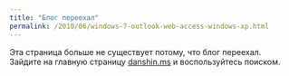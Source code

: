 ```yaml
---
title: "Блог переехал"
permalink: /2010/06/windows-7-outlook-web-access-windows-xp.html
---
```

Эта страница больше не существует потому, что блог переехал. Зайдите на главную страницу [danshin.ms](http://danshin.ms) и воспользуйтесь поиском.